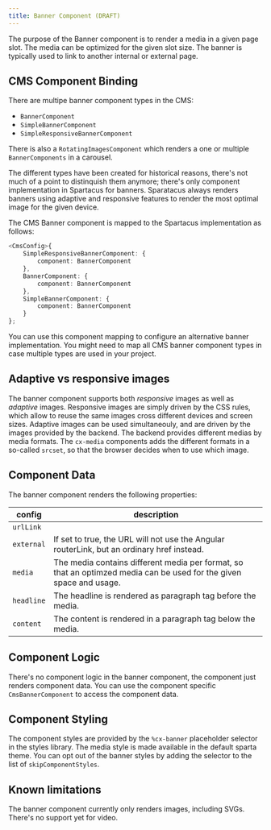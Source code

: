 ```yaml
---
title: Banner Component (DRAFT)
---
```


The purpose of the Banner component is to render a media in a given page slot. The media can be optimized for the given slot size. The banner is typically used to link to another internal or external page.

## CMS Component Binding

There are multipe banner component types in the CMS:

-   `BannerComponent`
-   `SimpleBannerComponent`
-   `SimpleResponsiveBannerComponent`

There is also a `RotatingImagesComponent` which renders a one or multiple `BannerComponents` in a carousel.

The different types have been created for historical reasons, there's not much of a point to distinquish them anymore; there's only component implementation in Spartacus for banners. Sparatacus always renders banners using adaptive and responsive features to render the most optimal image for the given device.

The CMS Banner component is mapped to the Spartacus implementation as follows:

```typescript
<CmsConfig>{
    SimpleResponsiveBannerComponent: {
        component: BannerComponent
    },
    BannerComponent: {
        component: BannerComponent
    },
    SimpleBannerComponent: {
        component: BannerComponent
    }
};
```

You can use this component mapping to configure an alternative banner implementation. You might need to map all CMS banner component types in case multiple types are used in your project.

## Adaptive vs responsive images

The banner component supports both _responsive_ images as well as _adaptive_ images. Responsive images are simply driven by the CSS rules, which allow to reuse the same images cross different devices and screen sizes. Adaptive images can be used simultaneouly, and are driven by the images provided by the backend. The backend provides different medias by media formats. The `cx-media` components adds the different formats in a so-called `srcset`, so that the browser decides when to use which image.

## Component Data

The banner component renders the following properties:

| config     | description                                                                                                         |
| ---------- | ------------------------------------------------------------------------------------------------------------------- |
| `urlLink`  |                                                                                                                     |
| `external` | If set to true, the URL will not use the Angular routerLink, but an ordinary href instead.                          |
| `media`    | The media contains different media per format, so that an optimzed media can be used for the given space and usage. |
| `headline` | The headline is rendered as paragraph tag before the media.                                                         |
| `content`  | The content is rendered in a paragraph tag below the media.                                                         |

## Component Logic

There's no component logic in the banner component, the component just renders component data. You can use the component specific `CmsBannerComponent` to access the component data.

## Component Styling

The component styles are provided by the `%cx-banner` placeholder selector in the styles library. The media style is made available in the default sparta theme. You can opt out of the banner styles by adding the selector to the list of `skipComponentStyles`.

## Known limitations

The banner component currently only renders images, including SVGs. There's no support yet for video.
